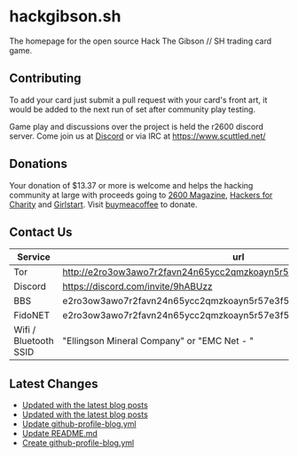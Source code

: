 # hackgibson.sh
The homepage for the open source Hack The Gibson // SH trading card game.


## Contributing

To add your card just submit a pull request with your card's front art, it would be added to the next run of set after community play testing.

Game play and discussions over the project is held the r2600 discord server. Come join us at [Discord](https://discord.com/invite/9hABUzz) or via IRC at https://www.scuttled.net/


## Donations

Your donation of $13.37 or more is welcome and helps the hacking community at large with proceeds going to [2600 Magazine](https://2600.com/), [Hackers for Charity](https://hackersforcharity.org) and [Girlstart](https://girlstart.org).  Visit [buymeacoffee](https://www.buymeacoffee.com/hackgibson.sh) to donate.


## Contact Us

Service | url
-|-
Tor | http://e2ro3ow3awo7r2favn24n65ycc2qmzkoayn5r57e3f56nvjwdcgg32ad.onion
Discord | https://discord.com/invite/9hABUzz
BBS | e2ro3ow3awo7r2favn24n65ycc2qmzkoayn5r57e3f56nvjwdcgg32ad.onion:23
FidoNET | e2ro3ow3awo7r2favn24n65ycc2qmzkoayn5r57e3f56nvjwdcgg32ad.onion:24554
Wifi / Bluetooth SSID | "Ellingson Mineral Company" or "EMC Net - <fidonet address>"

## Latest Changes
<!-- BLOG-POST-LIST:START -->
- [Updated with the latest blog posts](https://github.com/DFW2600/hackgibson.sh/commit/f519c1f63b4147a3801ede0e42d538d9c60c9581)
- [Updated with the latest blog posts](https://github.com/DFW2600/hackgibson.sh/commit/f620ed6dbab160ff6db083f13b7f240a328a5ead)
- [Update github-profile-blog.yml](https://github.com/DFW2600/hackgibson.sh/commit/540a99b11fa965e09711973cf0d85ee170489d08)
- [Update README.md](https://github.com/DFW2600/hackgibson.sh/commit/a38cb180ef918f661c784d2622f6f5e419b98633)
- [Create github-profile-blog.yml](https://github.com/DFW2600/hackgibson.sh/commit/8b39388e2a978e959fb5109e67b0e51bb6afcd91)
<!-- BLOG-POST-LIST:END -->
